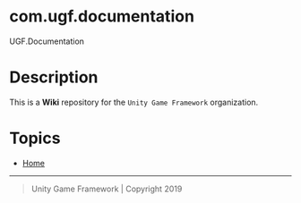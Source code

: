 # com.ugf.documentation

UGF.Documentation

# Description

This is a **Wiki** repository for the `Unity Game Framework` organization.

# Topics

- [Home][1]

---
> Unity Game Framework | Copyright 2019

[1]: https://github.com/unity-game-framework/com.ugf.documentation/wiki
